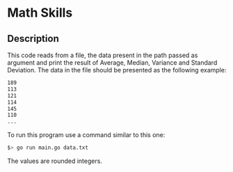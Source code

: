 # Math Skills

## Description
This code reads from a file, the data present in the path passed as argument and print the result of Average, Median, Variance and Standard Deviation.
The data in the file should be presented as the following example:
```bash
189
113
121
114
145
110
...
```

To run this program use a command similar to this one:

```bash
$> go run main.go data.txt
```

The values are rounded integers.